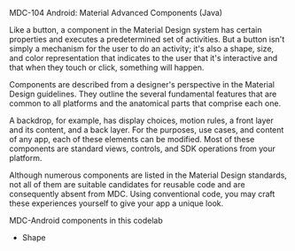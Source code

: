 MDC-104 Android: Material Advanced Components (Java)

Like a button, a component in the Material Design system has certain properties and executes a predetermined set of activities. 
But a button isn't simply a mechanism for the user to do an activity; it's also a shape, size, and color representation that indicates to the user that it's interactive and that when they touch or click, something will happen.

Components are described from a designer's perspective in the Material Design guidelines. They outline the several fundamental features that are common to all platforms and the anatomical parts that comprise each one. 

A backdrop, for example, has display choices, motion rules, a front layer and its content, and a back layer. 
For the purposes, use cases, and content of any app, each of these elements can be modified. Most of these components are standard views, controls, and SDK operations from your platform.

Although numerous components are listed in the Material Design standards, not all of them are suitable candidates for reusable code and are consequently absent from MDC. Using conventional code, you may craft these experiences yourself to give your app a unique look.

MDC-Android components in this codelab
* Shape
